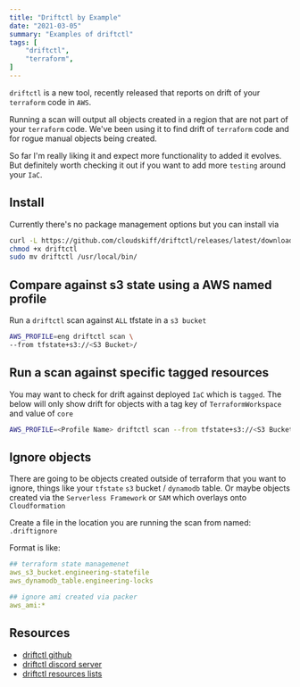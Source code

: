 ```yaml
---
title: "Driftctl by Example"
date: "2021-03-05"
summary: "Examples of driftctl"
tags: [
    "driftctl",
    "terraform",
]
---
```


`driftctl` is a new tool, recently released that reports on drift of your `terraform` code in `AWS`.

Running a scan will output all objects created in a region that are not part of your `terraform` code. We've been using it to find drift of `terraform` code and for rogue manual objects being created.

So far I'm really liking it and expect more functionality to added it evolves. But definitely worth checking it out if you want to add more `testing` around your `IaC`.

## Install

Currently there's no package management options but you can install via

``` bash
curl -L https://github.com/cloudskiff/driftctl/releases/latest/download/driftctl_linux_amd64 -o driftctl
chmod +x driftctl
sudo mv driftctl /usr/local/bin/
```

## Compare against s3 state using a AWS named profile

Run a `driftctl` scan against `ALL` tfstate in a `s3 bucket`

``` bash
AWS_PROFILE=eng driftctl scan \
--from tfstate+s3://<S3 Bucket>/
```

## Run a scan against specific tagged resources

You may want to check for drift against deployed `IaC` which is `tagged`. The below will only show drift for objects with a tag key of `TerraformWorkspace` and value of `core`

``` bash
AWS_PROFILE=<Profile Name> driftctl scan --from tfstate+s3://<S3 Bucket>/core/terraform.tfstate --filter "Attr.Tags.TerraformWorkspace == 'core'"
```

## Ignore objects

There are going to be objects created outside of terraform that you want to ignore, things like your `tfstate` `s3` bucket / `dynamodb` table. Or maybe objects created via the `Serverless Framework` or `SAM` which overlays onto `Cloudformation`

Create a file in the location you are running the scan from named: `.driftignore`

Format is like:

``` yaml
## terraform state managemenet
aws_s3_bucket.engineering-statefile
aws_dynamodb_table.engineering-locks

## ignore ami created via packer
aws_ami:*
```

## Resources

- [driftctl github](https://github.com/cloudskiff/driftctl)
- [driftctl discord server](https://discord.com/invite/NMCBxtD7Nd)
- [driftctl resources lists](https://docs.driftctl.com/0.6.0/providers/aws/resources/)
